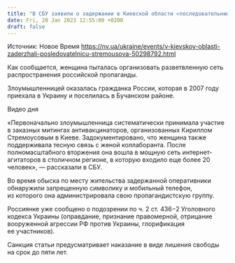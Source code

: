 ```yaml
---
title: "В СБУ заявили о задержании в Киевской области «последовательницы» коллаборанта Стремоусова"
date: Fri, 20 Jan 2023 12:55:00 +0200
draft: false
---
```

Источник: Новое Время https://nv.ua/ukraine/events/v-kievskoy-oblasti-zaderzhali-posledovatelnicu-stremousova-50298792.html


 Как сообщается, женщина пыталась организовать разветвленную сеть распространения российской пропаганды.

Злоумышленницей оказалась гражданка России, которая в 2007 году приехала в Украину и поселилась в Бучанском районе.

  Видео дня   

«Первоначально злоумышленница систематически принимала участие в заказных митингах антивакцинаторов, организованных Кириллом Стремоусовым в Киеве. Задокументировано, что женщина также поддерживала тесную связь с женой коллаборанта. После полномасштабного вторжения она вошла в мощную сеть интернет-агитаторов в столичном регионе, в которую входило еще более 20 человек», — рассказали в СБУ.

Во время обыска по месту жительства задержанной оперативники обнаружили запрещенную символику и мобильный телефон, из которого она администрировала свою пропагандистскую группу.

Россиянке уже сообщено о подозрении по ч. 2 ст. 436−2 Уголовного кодекса Украины (оправдание, признание правомерной, отрицание вооруженной агрессии РФ против Украины, глорификация ее участников).

Санкция статьи предусматривает наказание в виде лишения свободы на срок до пяти лет.
